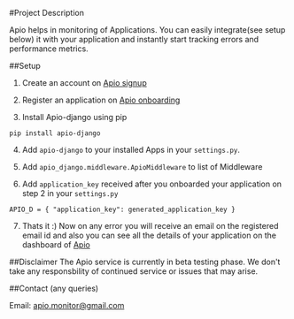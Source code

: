 #Project Description

Apio helps in monitoring of Applications. You can easily integrate(see setup below) it
with your application and instantly start tracking errors and performance metrics.


##Setup

1. Create an account on [Apio signup](https://apio.in/signup)

2. Register an application on [Apio onboarding](https://apio.in/onboarding)

3. Install Apio-django using pip

`pip install apio-django`

4. Add `apio-django` to your installed Apps in your `settings.py`.

5. Add `apio_django.middleware.ApioMiddleware` to list of Middleware

6. Add `application_key` received after you onboarded your application on step 2 in your `settings.py`

`APIO_D = { "application_key": generated_application_key }`

7. Thats it :) Now on any error you will receive an email on the registered email id and also you can see all the details of your application on the dashboard of [Apio](https://apio.in) 


##Disclaimer
The Apio service is currently in beta testing phase. We don't take any responsbility of continued service or issues that may arise. 

##Contact (any queries)

Email: apio.monitor@gmail.com